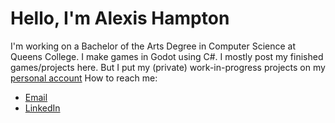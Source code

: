 # Hello, I'm Alexis Hampton

I'm working on a Bachelor of the Arts Degree in Computer Science at Queens College. I make games in Godot using C#. I mostly post my finished games/projects here. But I put my (private) work-in-progress projects on my [personal account](https://github.com/xXClawtheWolfXx) 
How to reach me:
- [Email](alexis.t.hampton@gmail.com)
- [LinkedIn](https://www.linkedin.com/in/alexis-hampton/)



<!---
AlexisHampton/AlexisHampton is a ✨ special ✨ repository because its `README.md` (this file) appears on your GitHub profile.
You can click the Preview link to take a look at your changes.
--->

